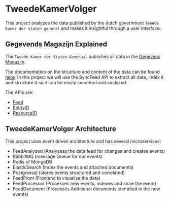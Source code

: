 # TweedeKamerVolger

This project analyzes the data published by the dutch government `Tweede Kamer der staten general` and makes it
insightful through a user interface.

## Gegevends Magazijn Explained

The `Tweede Kamer der Staten-Generaal` publishes all data in the
[Gegevens Magazijn](https://gegevensmagazijn.tweedekamer.nl).

The documentation on the structure and content of the data can be found [here](https://opendata.tweedekamer.nl/). In
this project we will use the SyncFeed API to extract all data, index it and structure it so it can be easily searched
and analyzed.

The APIs are:

- [Feed](https://gegevensmagazijn.tweedekamer.nl/SyncFeed/2.0/Feed)
- [EntityID](https://gegevensmagazijn.tweedekamer.nl/SyncFeed/2.0/Entiteiten/<id>)
- [ResourceID](https://gegevensmagazijn.tweedekamer.nl/SyncFeed/2.0/Resources/<id>)

## TweedeKamerVolger Architecture

This project uses event driven architecture and has several microservices:

- FeedAnalyzed (Analyzess the data feed for changes and creates events)
- RabbitMQ (message Queue for our events)
- Redis of MongoDB
- ElasticSearch (Index the events and attached documents)
- Postgressql (stores events structured and correlated)
- FeedFront (Frontend to visualize the data)
- FeedProcessor (Processes new events, indexes and store the event)
- FeedDocument (Processes Additional documents identified in the new events)

